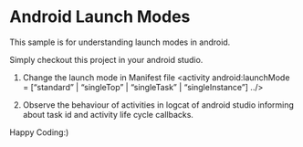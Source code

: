 # Android Launch Modes

This sample is for understanding launch modes in android.

Simply checkout this project in your android studio.

1. Change the launch mode in Manifest file
<activity android:launchMode = [“standard” | “singleTop” | “singleTask” | “singleInstance”] ../>

2. Observe the behaviour of activities in logcat of android studio informing about task id and activity life cycle callbacks.

Happy Coding:)
